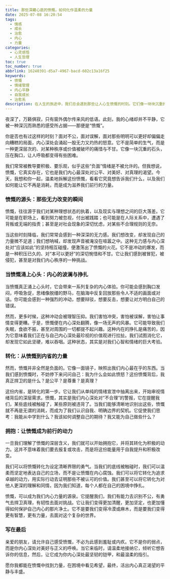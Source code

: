 ```yaml
---
title: 那些深藏心底的愤慨，如何化作温柔的力量
date: 2025-07-08 16:20:54
tags:
  - 情感
  - 成长
  - 治愈
  - 内心
  - 力量
categories:
  - 心灵感悟
  - 人生哲理
toc: true
toc_number: true
abbrlink: 16240391-d5a7-4967-bacd-602c13a16f25
keywords:
  - 愤慨
  - 情绪管理
  - 内心平静
  - 自我成长
  - 治愈系
description: 在人生的旅途中，我们总会遇到那些让人心生愤慨的时刻。它们像一块块沉重的石头，压在心头，让人感到无力和不甘。但你有没有想过，这些看似负面的情绪，其实蕴藏着巨大的能量？本文将带你深入探讨愤慨的本质，如何温柔地接纳它，并将其转化为滋养我们内心、推动我们前行的力量，最终找到属于自己的那份平静与坚定。
---
```


夜深了，万籁俱寂，只有窗外偶尔传来风的低语。此刻，我的心绪却并不平静，它被一种深沉而熟悉的感受所占据——那便是“愤慨”。

你是否也有过这样的时刻？面对不公，面对误解，面对那些明明可以更好却偏偏走向糟糕的局面，内心深处会涌起一股无力又灼热的怒意。它不是简单的生气，而是一种更深层次的、对某种秩序或价值被破坏的痛惜与不甘。它像一块沉重的石头，压在胸口，让人呼吸都变得有些困难。

我们常常被教导要积极、要乐观，似乎这些“负面”情绪是不被允许的。但我想说，愤慨，它真实存在，它也是我们内心最深处对公平、对美好、对真理的渴望。今天，我想和你一起，温柔地拆解这份愤慨，看看它究竟想告诉我们什么，以及我们如何能让它不再是消耗，而是成为滋养我们前行的力量。

### 愤慨的源头：那些无力改变的瞬间

愤慨，往往源于我们对某种理想状态的执着，以及现实与理想之间的巨大落差。它可能是在职场上，看到努力被忽视，付出被践踏；也可能是在人际关系中，遭遇了背叛或无端的指责；甚至是对社会现象的深切忧虑，对某些不合理规则的无奈。

当这些时刻降临，我们常常会感到一种深深的无力感。我们想改变，却发现自己的力量微不足道；我们想呐喊，却发现声音被淹没在喧嚣之中。这种无力感与内心深处对“应该如此”的坚持相互碰撞，便激荡出了愤慨的火花。它不是冲动的爆发，而是一种积压已久的、对“本可以更好”的深切惋惜和不甘。它让我们感到被冒犯，被侵犯，甚至是对我们内心秩序的一种挑战。

### 当愤慨涌上心头：内心的波澜与挣扎

当愤慨真正涌上心头时，它会带来一系列复杂的内心体验。你可能会感到胸口发闷，呼吸急促，思绪像脱缰的野马，在脑海中反复回放那些令人不适的画面或对话。你可能会感到一种强烈的冲动，想要辩驳，想要反击，想要让对方明白自己的错误。

然而，更多时候，这种冲动会被理智压抑。我们害怕冲突，害怕被误解，害怕让事情变得更糟。于是，愤慨便在内心深处翻腾，像一场无声的风暴。它可能导致我们失眠，食欲不振，甚至对周围的一切都提不起兴趣。这种内在的挣扎是痛苦的，因为它意味着我们正在与自己内心深处最珍视的价值观进行拉扯。我们试图消化它，却发现它如此坚硬，难以吞咽。这种状态，其实是对我们心智和情绪的巨大考验。

### 转化：从愤慨到内省的力量

然而，愤慨并非全然是负面的。它像一面镜子，映照出我们内心最在乎的东西。当我们感到愤慨时，不妨停下来问问自己：我为什么会如此愤怒？这份愤慨背后，我真正捍卫的是什么？是公平？是尊重？是真理？

这份内省，是转化的第一步。它让我们从单纯的情绪宣泄中抽离出来，开始审视情绪背后的深层需求。愤慨，其实是我们内心深处对“不合理”的警报，它在提醒我们，某些底线被触碰了，某些原则被违背了。当我们能够清晰地识别出这些，愤慨就不再是无谓的消耗，而成为了我们认识自我、明确边界的契机。它促使我们思考：我能从中学到什么？我该如何调整自己的期待？我又能为自己做些什么？

### 拥抱：让愤慨成为前行的动力

一旦我们理解了愤慨的深层含义，我们就可以开始拥抱它，并将其转化为积极的动力。这并不意味着我们要去报复或攻击，而是将这份能量用于自我提升和积极改变。

我们可以将愤慨转化为设定清晰界限的勇气。当我们的底线被触碰时，我们可以温柔而坚定地表达自己的立场，而不是让愤慨在内心腐蚀。我们可以将它转化为追求卓越的动力，用实际行动去证明那些不被认可的价值。我们甚至可以将它转化为对他人更深的理解和同情，因为我们知道，每个人都在自己的困境中挣扎。

愤慨，可以成为我们内心力量的源泉。它提醒我们，我们有能力去识别不公，有勇气去捍卫真理，有韧性去面对挑战。它让我们变得更加清醒，更加坚定，也更加懂得如何保护自己内心的那片净土。它不是要我们变得冷漠或麻木，而是要我们变得更有智慧，更有力量，去面对这个复杂的世界。

### 写在最后

亲爱的朋友，请允许自己感受愤慨，不必为此感到羞耻或内疚。它不是你的弱点，而是你内心深处对美好与正义的呼唤。当它来临时，请温柔地接纳它，倾听它想告诉你的信息，然后，让它成为你内心深处最坚韧的铠甲，和最温柔的指引。

愿你我都能在愤慨中找到力量，在困境中看见希望，最终，活出内心真正渴望的平静与丰盛。